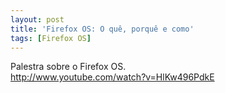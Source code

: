 ```yaml
---
layout: post
title: 'Firefox OS: O quê, porquê e como'
tags: [Firefox OS]
---
```


Palestra sobre o Firefox OS.<br>
<http://www.youtube.com/watch?v=HlKw496PdkE>
